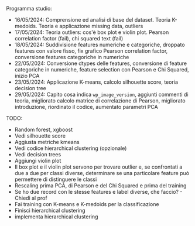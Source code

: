 Programma studio:

- 16/05/2024: Comprensione ed analisi di base del dataset. Teoria K-medoids. Teoria e applicazione missing data, outliers
- 17/05/2024: Teoria outliers: cos'è box plot e violin plot. Pearson correlation factor (fail), chi squared text (fail)
- 18/05/2024: Suddivisione features numeriche e categoriche, droppato features con valore fisso, fix grafico Pearson correlation factor, conversione features categoriche in numeriche
- 22/05/2024: Conversione dtypes delle features, conversione di feature categoriche in numeriche, feature selection con Pearson e Chi Squared, inizio PCA
- 23/05/2024: Applicazione K-means, calcolo silhouette score, teoria decision tree
- 29/05/2024: Capito cosa indica `wp_image_version`, aggiunti commenti di teoria, migliorato calcolo matrice di correlazione di Pearson, migliorato introduzione, riordinato il codice, aumentato parametri PCA

TODO:

- Random forest, xgboost
- Vedi silhouette score
- Aggiusta metriche kmeans
- Vedi codice hierarchical clustering (opzionale)
- Vedi decision trees
- Aggiungi violin plot
- Il box plot e il violin plot servono per trovare outlier e, se confrontati a due a due per classi diverse, determinare se una particolare feature può permettere di distinguere le classi
- Rescaling prima PCA, di Pearson e del Chi Squared e prima del training
- Se ho due record con le stesse features e label diverse, che faccio? - Chiedi al prof
- Fai training con K-means e K-medoids per la classificazione
- Finisci hierarchical clustering
- implementa hierarchical clustering
